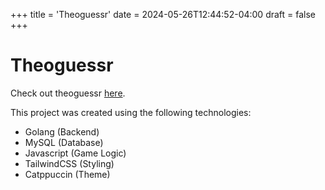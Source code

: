 +++
title = 'Theoguessr'
date = 2024-05-26T12:44:52-04:00
draft = false
+++
# Theoguessr
Check out theoguessr [here](https://theoguessr.com).

This project was created using the following technologies:
 - Golang (Backend)
 - MySQL (Database)
 - Javascript (Game Logic)
 - TailwindCSS (Styling)
 - Catppuccin (Theme)
